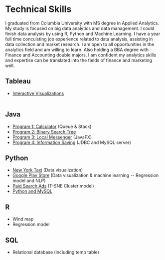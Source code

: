 # Technical Skills
I graduated from Columbia University with MS degree in Applied Analytics. My study is focused on big data analytics and data management. I could finish data analysis by using R, Python and Machine Learning. I have a year full time conculsting job experience related to data analysis, assisting in data collection and market research. I am open to all opportunities in the analytics field and am willing to learn. Also holding a BBA degree with Finance and Accounting double majors, I am confident my analytics skills and expertise can be translated into the fields of finance and marketing well. <br/>

## Tableau
- [Interactive Visualizations](https://github.com/CathyXueqingZhang/Jobapplication/tree/master/Tableau)<br/><br/>

## Java
- [Program 1: Calculator]() (Queue & Stack)
- [Program 2: Binary Search Tree]()
- [Program 3: Local Messenger]() (JavaFX)
- [Program 4: Information Saving]() (JDBC and MySQL server)


## Python
- [New York Taxi]() (Data visualization)
- [Google Play Store]() (Data visualization & machine learning -- Regression model and NLP)
- [Paid Search Ads]() (T-SNE Cluster model)
- [Python and MySQL]()

## R
- Wind map
- Regression model

## SQL
- Relational database (including temp table)

